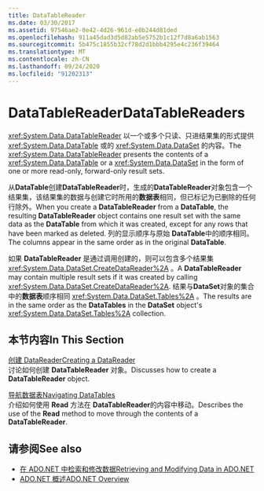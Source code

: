 ```yaml
---
title: DataTableReader
ms.date: 03/30/2017
ms.assetid: 97546ae2-0e42-4d26-961d-e0b244d81ded
ms.openlocfilehash: 911a45dad3d5d82ab5e5752b1c12f7d8a6ab1563
ms.sourcegitcommit: 5b475c1855b32cf78d2d1bbb4295e4c236f39464
ms.translationtype: MT
ms.contentlocale: zh-CN
ms.lasthandoff: 09/24/2020
ms.locfileid: "91202313"
---
```

# <a name="datatablereaders"></a><span data-ttu-id="81ae5-102">DataTableReader</span><span class="sxs-lookup"><span data-stu-id="81ae5-102">DataTableReaders</span></span>

<span data-ttu-id="81ae5-103"><xref:System.Data.DataTableReader> 以一个或多个只读、只进结果集的形式提供 <xref:System.Data.DataTable> 或的 <xref:System.Data.DataSet> 的内容。</span><span class="sxs-lookup"><span data-stu-id="81ae5-103">The <xref:System.Data.DataTableReader> presents the contents of a <xref:System.Data.DataTable> or a <xref:System.Data.DataSet> in the form of one or more read-only, forward-only result sets.</span></span>  
  
 <span data-ttu-id="81ae5-104">从**DataTable**创建**DataTableReader**时，生成的**DataTableReader**对象包含一个结果集，该结果集的数据与创建它时所用的**数据表**相同，但已标记为已删除的任何行除外。</span><span class="sxs-lookup"><span data-stu-id="81ae5-104">When you create a **DataTableReader** from a **DataTable**, the resulting **DataTableReader** object contains one result set with the same data as the **DataTable** from which it was created, except for any rows that have been marked as deleted.</span></span> <span data-ttu-id="81ae5-105">列的显示顺序与原始 **DataTable**中的顺序相同。</span><span class="sxs-lookup"><span data-stu-id="81ae5-105">The columns appear in the same order as in the original **DataTable**.</span></span>  
  
 <span data-ttu-id="81ae5-106">如果 **DataTableReader** 是通过调用创建的，则可以包含多个结果集 <xref:System.Data.DataSet.CreateDataReader%2A> 。</span><span class="sxs-lookup"><span data-stu-id="81ae5-106">A **DataTableReader** may contain multiple result sets if it was created by calling <xref:System.Data.DataSet.CreateDataReader%2A>.</span></span> <span data-ttu-id="81ae5-107">结果与**DataSet**对象的集合中的**数据表**顺序相同 <xref:System.Data.DataSet.Tables%2A> 。</span><span class="sxs-lookup"><span data-stu-id="81ae5-107">The results are in the same order as the **DataTables** in the **DataSet** object's <xref:System.Data.DataSet.Tables%2A> collection.</span></span>  
  
## <a name="in-this-section"></a><span data-ttu-id="81ae5-108">本节内容</span><span class="sxs-lookup"><span data-stu-id="81ae5-108">In This Section</span></span>  

 [<span data-ttu-id="81ae5-109">创建 DataReader</span><span class="sxs-lookup"><span data-stu-id="81ae5-109">Creating a DataReader</span></span>](creating-a-datareader.md)  
 <span data-ttu-id="81ae5-110">讨论如何创建 **DataTableReader** 对象。</span><span class="sxs-lookup"><span data-stu-id="81ae5-110">Discusses how to create a **DataTableReader** object.</span></span>  
  
 [<span data-ttu-id="81ae5-111">导航数据表</span><span class="sxs-lookup"><span data-stu-id="81ae5-111">Navigating DataTables</span></span>](navigating-datatables.md)  
 <span data-ttu-id="81ae5-112">介绍如何使用 **Read** 方法在 **DataTableReader**的内容中移动。</span><span class="sxs-lookup"><span data-stu-id="81ae5-112">Describes the use of the **Read** method to move through the contents of a **DataTableReader**.</span></span>  
  
## <a name="see-also"></a><span data-ttu-id="81ae5-113">请参阅</span><span class="sxs-lookup"><span data-stu-id="81ae5-113">See also</span></span>

- [<span data-ttu-id="81ae5-114">在 ADO.NET 中检索和修改数据</span><span class="sxs-lookup"><span data-stu-id="81ae5-114">Retrieving and Modifying Data in ADO.NET</span></span>](../retrieving-and-modifying-data.md)
- [<span data-ttu-id="81ae5-115">ADO.NET 概述</span><span class="sxs-lookup"><span data-stu-id="81ae5-115">ADO.NET Overview</span></span>](../ado-net-overview.md)
